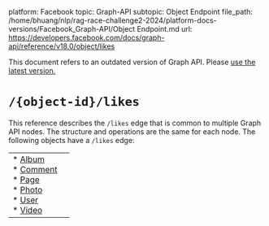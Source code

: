 platform: Facebook
topic: Graph-API
subtopic: Object Endpoint
file_path: /home/bhuang/nlp/rag-race-challenge2-2024/platform-docs-versions/Facebook_Graph-API/Object Endpoint.md
url: https://developers.facebook.com/docs/graph-api/reference/v18.0/object/likes

This document refers to an outdated version of Graph API. Please [use the latest version.](https://developers.facebook.com/docs/graph-api/reference/v19.0/object/likes)

# `/{object-id}/likes`

This reference describes the `/likes` edge that is common to multiple Graph API nodes. The structure and operations are the same for each node. The following objects have a `/likes` edge:

|     |     |
| --- | --- |
| * [Album](https://developers.facebook.com/docs/graph-api/reference/album)<br>* [Comment](https://developers.facebook.com/docs/graph-api/reference/comment)<br>* [Page](https://developers.facebook.com/docs/graph-api/reference/page)<br>* [Photo](https://developers.facebook.com/docs/graph-api/reference/photo)<br>* [User](https://developers.facebook.com/docs/graph-api/reference/user)<br>* [Video](https://developers.facebook.com/docs/graph-api/reference/video) |     |